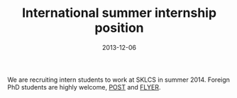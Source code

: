 ﻿---
date: 2013-12-06
layout: post
title: International summer internship position
thread: 2
categories: News
tags: [intern]
excerpt: 
---

We are recruiting intern students to work at SKLCS in summer 2014. Foreign PhD students are highly welcome, [POST](http://www.infovis-wiki.net/index.php?title=2013-11-29:_Job:_Summer_Internship_Hiring_in_SKLCS/ISCAS,_Beijing,_China_(DL:_Dec._31,_2013)) and [FLYER](http://lcs.ios.ac.cn/~shil/student/International_Intern_Program.pdf).
